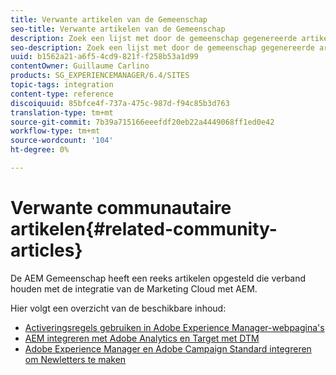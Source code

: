 ```yaml
---
title: Verwante artikelen van de Gemeenschap
seo-title: Verwante artikelen van de Gemeenschap
description: Zoek een lijst met door de gemeenschap gegenereerde artikelen over de integratie van Marketingen Cloud met AEM.
seo-description: Zoek een lijst met door de gemeenschap gegenereerde artikelen over de integratie van Marketingen Cloud met AEM.
uuid: b1562a21-a6f5-4cd9-821f-f258b53a1d99
contentOwner: Guillaume Carlino
products: SG_EXPERIENCEMANAGER/6.4/SITES
topic-tags: integration
content-type: reference
discoiquuid: 85bfce4f-737a-475c-987d-f94c85b3d763
translation-type: tm+mt
source-git-commit: 7b39a715166eeefdf20eb22a4449068ff1ed0e42
workflow-type: tm+mt
source-wordcount: '104'
ht-degree: 0%

---
```



# Verwante communautaire artikelen{#related-community-articles}

De AEM Gemeenschap heeft een reeks artikelen opgesteld die verband houden met de integratie van de Marketing Cloud met AEM.

Hier volgt een overzicht van de beschikbare inhoud:

* [Activeringsregels gebruiken in Adobe Experience Manager-webpagina&#39;s](https://helpx.adobe.com/experience-manager/using/dtm.html)
* [AEM integreren met Adobe Analytics en Target met DTM](https://helpx.adobe.com/experience-manager/using/integrate-digital-marketing-solutions.html)
* [Adobe Experience Manager en Adobe Campaign Standard integreren om Newletters te maken](https://helpx.adobe.com/experience-manager/using/aem_campaign.html)

